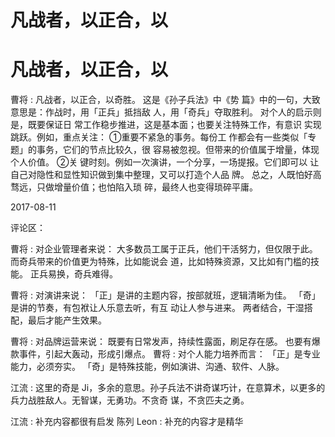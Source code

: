 # 凡战者，以正合，以

# 凡战者，以正合，以

曹将 : 凡战者，以正合，以奇胜。 这是《孙子兵法》中《势 篇》中的一句，大致意思是：作战时，用「正兵」抵挡敌 人，用「奇兵」夺取胜利。 对个人的启示则是，既要保证日 常工作稳步推进，这是基本面；也要关注特殊工作，有意识 实现跳跃。例如，重点关注： ①重要不紧急的事务。每份工 作都会有一些类似「专题」的事务，它们的节点比较久，很 容易被忽视。但带来的价值属于增量，体现个人价值。 ②关 键时刻。例如一次演讲，一个分享，一场提报。它们即可以 让自己对隐性和显性知识做到集中整理，又可以打造个人品 牌。 总之，人既怕好高骛远，只做增量价值；也怕陷入琐 碎，最终人也变得琐碎平庸。

2017-08-11

评论区：

曹将 : 对企业管理者来说： 大多数员工属于正兵，他们干活努力，但仅限于此。 而奇兵带来的价值更为特殊，比如能说会 道，比如特殊资源，又比如有门槛的技能。 正兵易换，奇兵难得。

曹将 : 对演讲来说： 「正」是讲的主题内容，按部就班，逻辑清晰为佳。 「奇」是讲的节奏，有包袱让人乐意去听，有互 动让人参与进来。 两者结合，干湿搭配，最后才能产生效果。

曹将 : 对品牌运营来说： 既要有日常发声，持续性露面，刷足存在感。 也要有爆款事件，引起大轰动，形成引爆点。 曹将 : 对个人能力培养而言： 「正」是专业能力，必须夯实。 「奇」是特殊技能，例如演讲、沟通、软件、人脉。

江流 : 这里的奇是 Ji，多余的意思。孙子兵法不讲奇谋巧计，在意算术，以更多的兵力战胜敌人。无智谋，无勇功。不贪奇 谋，不贪匹夫之勇。

江流 : 补充内容都很有启发 陈列 Leon : 补充的内容才是精华